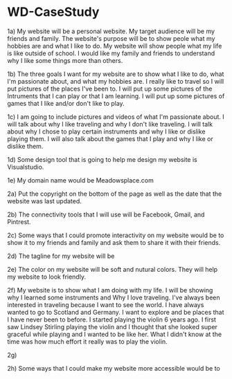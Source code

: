 # WD-CaseStudy
1a) My website will be a personal website. My target audience will be my friends and family. The website's purpose will be to show peole what my hobbies are and what I like to do. My website will show people what my life is like outside of school. I would like my family and friends to understand why I like some things more than others.

1b) The three goals I want for my website are to show what I like to do, what I'm passionate about, and what my hobbies are. I really like to travel so I will put pictures of the places I've been to. I will put up some pictures of the Intruments that I can play or that I am learning. I will put up some pictures of games that I like and/or don't like to play.

1c) I am going to include pictures and videos of what I'm passionate about. I will talk about why I like traveling and why I don't like traveling. I will talk about why I chose to play certain instruments and why I like or dislike playing them. I will also talk about the games that I play and why I like or dislike them.

1d) Some design tool that is going to help me design my website is Visualstudio.

1e) My domain name would be Meadowsplace.com

2a) Put the copyright on the bottom of the page as well as the date that the website was last updated.

2b) The connectivity tools that I will use will be Facebook, Gmail, and Pintrest.

2c) Some ways that I could promote interactivity on my website would be to show it to my friends and family and ask them to share it with their friends.

2d) The tagline for my website will be 

2e) The color on my website will be soft and nutural colors. They will help my website to look friendly.

2f) My website is to show what I am doing with my life. I will be showing why I learned some instruments and Why I love traveling. I've always been interested in traveling because I want to see the world. I have always wanted to go to Scotland and Germany. I want to explore and be places that I have never been to before. I started playing the violin 6 years ago. I first saw Lindsey Stirling playing the violin and I thought that she looked super graceful while playing and I wanted to be like her. What I didn't know at the time was how much effort it really was to play the violin.

2g) 

2h) Some ways that I could make my website more accessible would be to 
